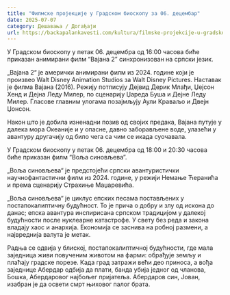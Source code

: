 ```yaml
---
title: "Филмске пројекције у Градском биоскопу за 06. децембар"
date: 2025-07-07
category: Дешавања / Догађаји
url: https://backapalankavesti.com/kultura/filmske-projekcije-u-gradskom-bioskopu-za-06-decembar/
---
```


У Градском биоскопу у петак 06. децембра од 16:00 часова биће приказан анимирани филм “Вајана 2” синхронизован на српски језик.

„Вајана 2“ је амерички анимирани филм из 2024. године који је произвео Walt Disney Animation Studios за Walt Disney Pictures. Наставак је филма Вајана (2016). Режију потписују Дејвид Дерик Млађи, Џејсон Хенд и Дејна Леду Милер, по сценарију Џареда Буша и Дејне Леду Милер. Гласове главним улогама позајмљују Аули Краваљо и Двејн Џонсон.

Након што је добила изненадни позив од својих предака, Вајана путује у далека мора Океаније и у опасне, давно заборављене воде, улазећи у авантуру другачију од било чега са чим се икада суочавала.

У Градском биоскопу у петак 06. децембра од 18:00 и 20:30 часова биће приказан филм “Воља синовљева”.

„Воља синовљева“ је предстојећи српски авантуристички научнофантастични филм из 2024. године, у режији Немање Ћеранића и према сценарију Страхиње Маџаревића.

„Воља синовљева“ је циклус епских песама постављених у постапокалиптичну будућност. То је прича о добру и злу од искона до данас; епска авантура инспирисана српском традицијом у далекој будућности после нуклеарне катастрофе. У свету без реда и закона владају хаос и анархија. Економија се заснива на робној размени, а највреднија валута је метак.

Радња се одвија у блиској, постапокалиптичној будућности, где мала заједница живи повученим животом на фарми: обрађује земљу и плаћају градске порезе. Када град затражи већи део приноса, а вођа заједнице Абердар одбија да плати, банда убија једног од чланова, Бошка, Абердаровог најбољег пријатеља. Абердаров син, Јован, изабран је да освети смрт њиховог палог брата.

